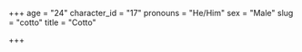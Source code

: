 +++
age = "24"
character_id = "17"
pronouns = "He/Him"
sex = "Male"
slug = "cotto"
title = "Cotto"

+++


